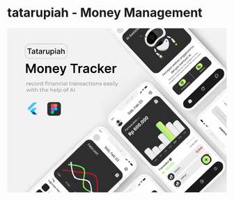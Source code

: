 # tatarupiah - Money Management 

![Tatarupiah Banner](https://raw.githubusercontent.com/DimasSalah/Tatarupiah/main/tatarupiah-banner.png)
 
 
